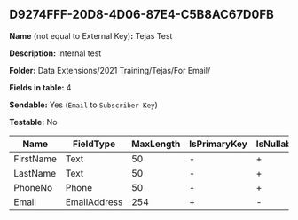 ## D9274FFF-20D8-4D06-87E4-C5B8AC67D0FB

**Name** (not equal to External Key)**:** Tejas Test

**Description:** Internal test

**Folder:** Data Extensions/2021 Training/Tejas/For Email/

**Fields in table:** 4

**Sendable:** Yes (`Email` to `Subscriber Key`)

**Testable:** No

| Name | FieldType | MaxLength | IsPrimaryKey | IsNullable | DefaultValue |
| --- | --- | --- | --- | --- | --- |
| FirstName | Text | 50 | - | + |  |
| LastName | Text | 50 | - | + |  |
| PhoneNo | Phone | 50 | - | + |  |
| Email | EmailAddress | 254 | + | - |  |
